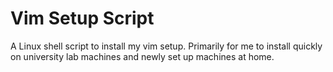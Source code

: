 # Vim Setup Script
A Linux shell script to install my vim setup.
Primarily for me to install quickly on university lab machines and newly set up machines at home.
